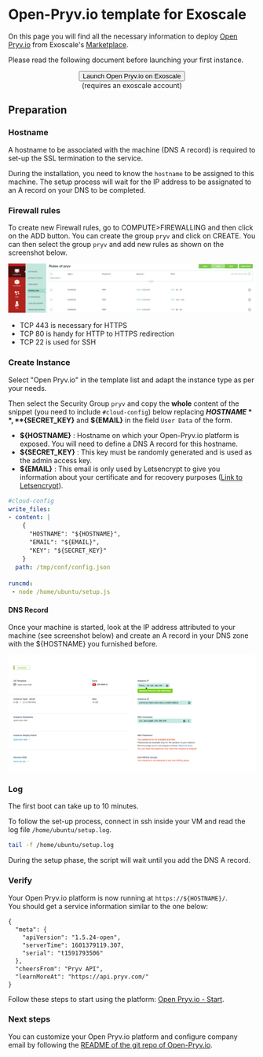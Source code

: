 # Open-Pryv.io template for Exoscale

On this page you will find all the necessary information to deploy [Open Pryv.io](https://github.com/pryv/open-pryv.io) from Exoscale's [Marketplace](https://www.exoscale.com/marketplace/).

Please read the following document before launching your first instance.

<center>
<button name="button" onclick="window.location.href='https://portal.exoscale.com/compute/instances/add?template-name=Open%20Pryv&instance-type=Small&os-group=other&disk=20'">Launch Open Pryv.io on Exoscale</button><br>
(requires an exoscale account)
</center>

## Preparation

### Hostname

A hostname to be associated with the machine (DNS A record) is required to set-up the SSL termination to the service.

During the installation, you need to know the `hostname` to be assigned to this machine. The setup process will wait for the IP address to be assignated to an A record on your DNS to be completed.

### Firewall rules

To create new Firewall rules, go to COMPUTE>FIREWALLING and then click on the ADD button. You can create the group `pryv` and click on CREATE. You can then select the group `pryv` and add new rules as shown on the screenshot below.

![Firewall](./images/firewall.png)

- TCP 443 is necessary for HTTPS
- TCP 80 is handy for HTTP to HTTPS redirection
- TCP 22 is used for SSH

### Create Instance

Select "Open Pryv.io" in the template list and adapt the instance type as per your needs.

Then select the Security Group `pryv` and copy the **whole** content of the snippet (you need to include `#cloud-config`) below replacing **${HOSTNAME}**, **${SECRET_KEY}** and **${EMAIL}** in the field `User Data` of the form.  

- **${HOSTNAME}** : Hostname on which your Open-Pryv.io platform is exposed. You will need to define a DNS A record for this hostname.
- **${SECRET_KEY}** : This key must be randomly generated and is used as the admin access key.
- **${EMAIL}** : This email is only used by Letsencrypt to give you information about your certificate and for recovery purposes ([Link to Letsencrypt](https://letsencrypt.org/fr/privacy/#subscriber)).

```yaml 
#cloud-config
write_files:
- content: |
    {
      "HOSTNAME": "${HOSTNAME}",
      "EMAIL": "${EMAIL}",
      "KEY": "${SECRET_KEY}"
    }
  path: /tmp/conf/config.json

runcmd:
 - node /home/ubuntu/setup.js
```

#### DNS Record

Once your machine is started, look at the IP address attributed to your machine (see screenshot below) and create an A record in your DNS zone with the ${HOSTNAME} you furnished before.

![IP address](./images/ip.png)

### Log

The first boot can take up to 10 minutes.

To follow the set-up process, connect in ssh inside your VM and read the log file `/home/ubuntu/setup.log`.

```sh
tail -f /home/ubuntu/setup.log
```

During the setup phase, the script will wait until you add the DNS A record. 

### Verify

Your Open Pryv.io platform is now running at `https://${HOSTNAME}/`.  
You should get a service information similar to the one below:

```
{
  "meta": {
    "apiVersion": "1.5.24-open",
    "serverTime": 1601379119.307,
    "serial": "t1591793506"
  },
  "cheersFrom": "Pryv API",
  "learnMoreAt": "https://api.pryv.com/"
}
```

Follow these steps to start using the platform: [Open Pryv.io - Start](https://github.com/pryv/open-pryv.io#start).

### Next steps

You can customize your Open Pryv.io platform and configure company email by following the [README of the git repo of Open-Pryv.io](https://github.com/pryv/open-pryv.io/).
